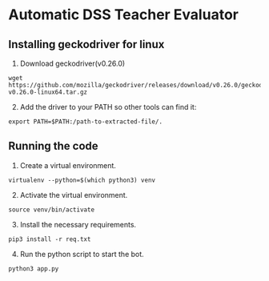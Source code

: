 # Automatic DSS Teacher Evaluator 

## Installing geckodriver for linux


1. Download geckodriver(v0.26.0)
```
wget https://github.com/mozilla/geckodriver/releases/download/v0.26.0/geckodriver-v0.26.0-linux64.tar.gz
```
2. Add the driver to your PATH so other tools can find it:

```
export PATH=$PATH:/path-to-extracted-file/.
```

## Running the code
1. Create a virtual environment.

```
virtualenv --python=$(which python3) venv
```

2. Activate the virtual environment.

```
source venv/bin/activate
```

3. Install the necessary requirements.

```
pip3 install -r req.txt
```

4. Run the python script to start the bot.

```
python3 app.py
```



